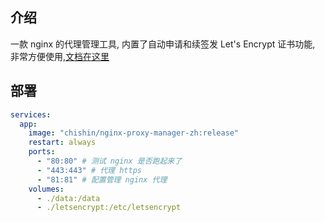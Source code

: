 ## 介绍

一款 nginx 的代理管理工具, 内置了自动申请和续签发 Let's Encrypt 证书功能, 非常方便使用,[文档在这里](https://github.com/xiaoxinpro/nginx-proxy-manager-zh)

## 部署

```yml
services:
  app:
    image: "chishin/nginx-proxy-manager-zh:release"
    restart: always
    ports:
      - "80:80" # 测试 nginx 是否跑起来了
      - "443:443" # 代理 https
      - "81:81" # 配置管理 nginx 代理
    volumes:
      - ./data:/data
      - ./letsencrypt:/etc/letsencrypt
```

